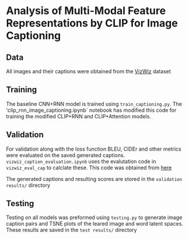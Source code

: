 # Analysis of Multi-Modal Feature Representations by CLIP for Image Captioning

## Data

All images and their captions were obtained from the [VizWiz](https://vizwiz.org/tasks-and-datasets/image-captioning/) dataset

## Training

The baseline CNN+RNN model is trained using `train_captioning.py`. The 'clip_rnn_image_captioning.ipynb` notebook has modified this code for training the modified CLIP+RNN and CLIP+Attention models.

## Validation

For validation along with the loss function BLEU, CIDEr and other metrics were evaluated on the saved generated captions.
`vizwiz_caption_evaluation.ipynb` uses the evalutation code in `vizwiz_eval_cap` to calclate these. This code was obtained from [here](https://github.com/Yinan-Zhao/vizwiz-caption)

The generated captions and resulting scores are stored in the `validation results/` directory

## Testing

Testing on all models was preformed using `testing.py` to generate image caption pairs and TSNE plots of the leared image and word latent spaces. These results are saved in the `test results/` directory
